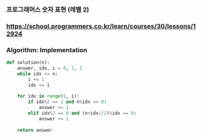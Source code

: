 ### 프로그래머스 숫자 표현 (레벨 2)

### https://school.programmers.co.kr/learn/courses/30/lessons/12924

### Algorithm: Implementation

```python
def solution(n):
    answer, idx, i = 0, 1, 1
    while idx <= n:
        i += 1
        idx += i
    
    for idx in range(1, i):
        if idx%2 == 1 and n%idx == 0:
            answer += 1
        elif idx%2 == 0 and (n+idx//2)%idx == 0:
            answer += 1
    
    return answer
```
